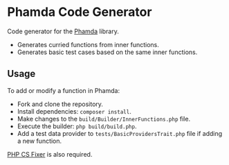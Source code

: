 # Phamda Code Generator

Code generator for the [Phamda](https://github.com/mpajunen/phamda) library.

- Generates curried functions from inner functions.
- Generates basic test cases based on the same inner functions.

## Usage

To add or modify a function in Phamda:

- Fork and clone the repository.
- Install dependencies: `composer install`.
- Make changes to the `build/Builder/InnerFunctions.php` file.
- Execute the builder: `php build/build.php`.
- Add a test data provider to `tests/BasicProvidersTrait.php` file if adding a new function.

[PHP CS Fixer](https://github.com/FriendsOfPHP/PHP-CS-Fixer) is also required.
